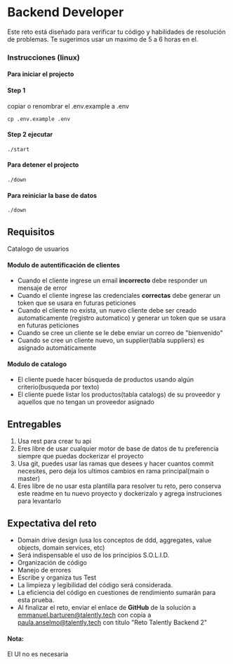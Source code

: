 # Backend Developer

Este reto está diseñado para verificar tu código y habilidades de resolución de problemas.
Te sugerimos usar un maximo de 5 a 6 horas en el.


### Instrucciones (linux)

#### Para iniciar el projecto

#### Step 1 
copiar o renombrar el .env.example a .env
```
cp .env.example .env
```
 
#### Step 2 ejecutar

```
./start
```
#### Para detener el projecto
```
./down
```
#### Para reiniciar la base de datos
```
./down
```

## Requisitos

Catalogo de usuarios

#### Modulo de autentificación de clientes

- Cuando el cliente ingrese un email <b>incorrecto</b> debe responder un mensaje de error 
- Cuando el cliente ingrese las credenciales <b>correctas</b> debe generar un token que se usara en futuras peticiones
- Cuando el cliente no exista, un nuevo cliente debe ser creado automaticamente (registro automatico) y generar un token que se usara en futuras peticiones 
- Cuando se cree un cliente se le debe enviar un correo de "bienvenido"
- Cuando se cree un cliente nuevo, un supplier(tabla suppliers) es asignado automáticamente

#### Modulo de catalogo

- El cliente puede hacer búsqueda de productos usando algún criterio(busqueda por texto)
- El cliente puede listar los productos(tabla catalogs) de su proveedor y aquellos que no tengan un proveedor asignado



## Entregables

1. Usa rest para crear tu api
2. Eres libre de usar cualquier motor de base de datos de tu preferencia siempre que puedas dockerizar el proyecto
3. Usa git, puedes usar las ramas que desees y hacer cuantos commit necesites, pero deja los ultimos cambios en rama principal(main o master)
4. Eres libre de no usar esta plantilla para resolver tu reto, pero conserva este readme en tu nuevo proyecto y dockerizalo y agrega instruciones para levantarlo

## Expectativa del reto
- Domain drive design (usa los conceptos de ddd, aggregates, value objects, domain services, etc)
- Será indispensable el uso de los principios S.O.L.I.D.
- Organización de código
- Manejo de errores
- Escribe y organiza tus Test
- La limpieza y legibilidad del código será considerada.
- La eficiencia del código en cuestiones de rendimiento sumarán para esta prueba.
- Al finalizar el reto, enviar el enlace de <b>GitHub</b> de la solución a emmanuel.barturen@talently.tech 
con copia a paula.anselmo@talently.tech con título "Reto Talently Backend 2"


#### Nota:
El UI no es necesaria